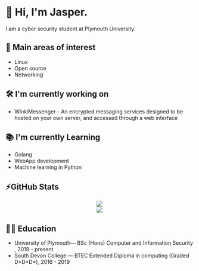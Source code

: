 # 👋 Hi, I'm Jasper. 

I am a cyber security student at Plymouth University.  

## 🧐 Main areas of interest 
- Linux 
- Open source 
- Networking 

## 🛠 I'm currently working on

- WinkiMessenger - An encrypted messaging services designed to be hosted on your own server, and accessed through a web interface 
 
## 📚 I'm currently Learning

- Golang 
- WebApp development 
- Machine learning in Python 


## ⚡GitHub Stats
<!-- Stats -->
<!-- Credit to https://github.com/anuraghazra/github-readme-stats -->
<div align="middle">
    <img src="https://github-readme-stats.vercel.app/api?username=jasper-27&count_private=true&show_icons=true&theme=react" />
    <br>
    <img src="https://github-readme-stats.vercel.app/api/top-langs/?username=jasper-27&langs_count=5&theme=react" />
</div>


## 👨‍🏫 Education
- University of Plymouth— BSc (Hons) Computer and Information Security ,  2019 - present
- South Devon College — BTEC Extended Diploma in computing (Graded D\*D\*D\*), 2016 - 2019


